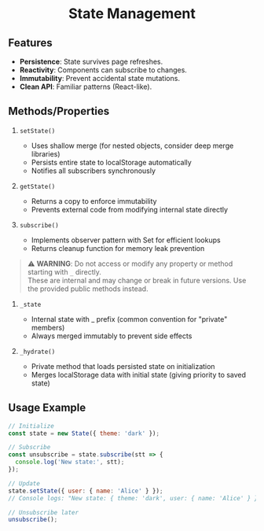 <h1 align="center">State Management</h1>

## Features

- **Persistence**: State survives page refreshes.
- **Reactivity**: Components can subscribe to changes.
- **Immutability**: Prevent accidental state mutations.
- **Clean API**: Familiar patterns (React-like).

## Methods/Properties

1. `setState()`
    - Uses shallow merge (for nested objects, consider deep merge libraries)
    - Persists entire state to localStorage automatically
    - Notifies all subscribers synchronously

2. `getState()`
    - Returns a copy to enforce immutability
    - Prevents external code from modifying internal state directly

3. `subscribe()`
    - Implements observer pattern with Set for efficient lookups
    - Returns cleanup function for memory leak prevention

> ⚠️ **WARNING**: Do not access or modify any property or method starting with `_` directly.  
These are internal and may change or break in future versions. Use the provided public methods instead.

1. `_state`
    - Internal state with _ prefix (common convention for "private" members)
    - Always merged immutably to prevent side effects

2. `_hydrate()`
    - Private method that loads persisted state on initialization
    - Merges localStorage data with initial state (giving priority to saved state)

## Usage Example

```js
// Initialize
const state = new State({ theme: 'dark' });

// Subscribe
const unsubscribe = state.subscribe(stt => {
  console.log('New state:', stt);
});

// Update
state.setState({ user: { name: 'Alice' } }); 
// Console logs: "New state: { theme: 'dark', user: { name: 'Alice' } }"

// Unsubscribe later
unsubscribe();
```
